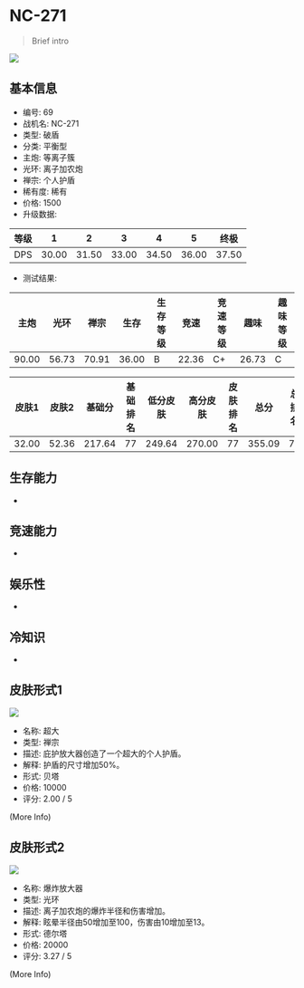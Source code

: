 # NC-271

> Brief intro

<img src="/ships/ship_69.png" style={{zoom:1}}/>

## 基本信息

- 编号: 69
- 战机名: NC-271
- 类型: 破盾
- 分类: 平衡型
- 主炮: 等离子簇
- 光环: 离子加农炮
- 禅宗: 个人护盾
- 稀有度: 稀有
- 价格: 1500
- 升级数据: 

| 等级 | 1 | 2 | 3 | 4 | 5 | 终极 |
|--|--|--|--|--|--|--|
| DPS | 30.00 | 31.50 | 33.00 | 34.50 | 36.00 | 37.50 |

- 测试结果: 

| 主炮 | 光环 | 禅宗 | 生存 | 生存等级 | 竞速 | 竞速等级 | 趣味 | 趣味等级 |
|--|--|--|--|--|--|--|--|--|
| 90.00 | 56.73 | 70.91 | 36.00 | B | 22.36 | C+ | 26.73 | C |

| 皮肤1 | 皮肤2 | 基础分 | 基础排名 | 低分皮肤 | 高分皮肤 | 皮肤排名 | 总分 | 总排名 |
|--|--|--|--|--|--|--|--|--|
| 32.00 | 52.36 | 217.64 | 77 | 249.64 | 270.00 | 77 | 355.09 | 76 |

## 生存能力

-

## 竞速能力

-

## 娱乐性

-

## 冷知识

-

## 皮肤形式1

<img src="/ships/ship_69_apex_1.png" style={{zoom:1}}/>

- 名称: 超大
- 类型: 禅宗
- 描述: 庇护放大器创造了一个超大的个人护盾。
- 解释: 护盾的尺寸增加50%。
- 形式: 贝塔
- 价格: 10000
- 评分: 2.00 / 5

(More Info)

## 皮肤形式2

<img src="/ships/ship_69_apex_2.png" style={{zoom:1}}/>

- 名称: 爆炸放大器
- 类型: 光环
- 描述: 离子加农炮的爆炸半径和伤害增加。
- 解释: 眩晕半径由50增加至100，伤害由10增加至13。
- 形式: 德尔塔
- 价格: 20000
- 评分: 3.27 / 5

(More Info)
